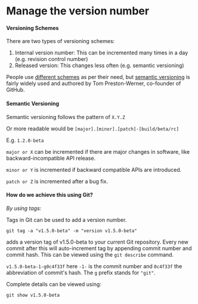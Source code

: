# Manage the version number

#### Versioning Schemes

There are two types of versioning schemes:

1. Internal version number: This can be incremented many times in a day \(e.g. revision control number\)
2. Released version: This changes less often \(e.g. semantic versioning\)

People use [different schemes](https://en.wikipedia.org/wiki/Software_versioning) as per their need, but [semantic versioning](http://semver.org/) is fairly widely used and authored by Tom Preston-Werner, co-founder of GitHub.

#### Semantic Versioning

Semantic versioning follows the pattern of `X.Y.Z`

Or more readable would be `[major].[minor].[patch]-[build/beta/rc]`

E.g. `1.2.0-beta`

`major or X` can be incremented if there are major changes in software, like backward-incompatible API release.

`minor or Y` is incremented if backward compatible APIs are introduced.

`patch or Z` is incremented after a bug fix.

#### How do we achieve this using Git?

_By using tags:_

Tags in Git can be used to add a version number.

```text
git tag -a "v1.5.0-beta" -m "version v1.5.0-beta"
```

adds a version tag of v1.5.0-beta to your current Git repository. Every new commit after this will auto-increment tag by appending commit number and commit hash. This can be viewed using the `git describe` command.

`v1.5.0-beta-1-g0c4f33f` here `-1-` is the commit number and `0c4f33f` the abbreviation of commit's hash. The `g` prefix stands for `"git"`.

Complete details can be viewed using:

`git show v1.5.0-beta`

